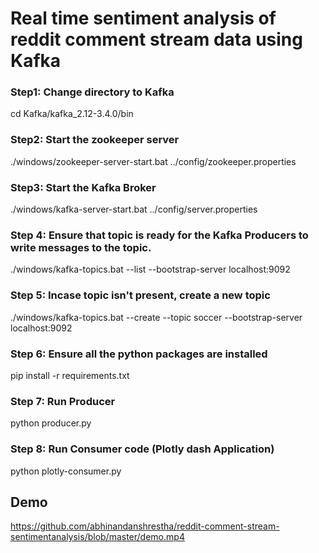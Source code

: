 # Real time sentiment analysis of reddit comment stream data using Kafka

### Step1: Change directory to Kafka
cd Kafka/kafka_2.12-3.4.0/bin

### Step2: Start the zookeeper server
./windows/zookeeper-server-start.bat ../config/zookeeper.properties

### Step3: Start the Kafka Broker
./windows/kafka-server-start.bat ../config/server.properties

### Step 4: Ensure that topic is ready for the Kafka Producers to write messages to the topic.

./windows/kafka-topics.bat --list --bootstrap-server localhost:9092

### Step 5: Incase topic isn't present, create a new topic
./windows/kafka-topics.bat --create --topic soccer --bootstrap-server localhost:9092 

### Step 6: Ensure all the python packages are installed
pip install -r requirements.txt

### Step 7: Run Producer 
python producer.py

### Step 8: Run Consumer code (Plotly dash Application)
python plotly-consumer.py

## Demo
https://github.com/abhinandanshrestha/reddit-comment-stream-sentimentanalysis/blob/master/demo.mp4
